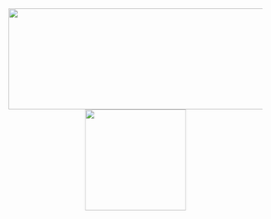 [github]:"https://user-images.githubusercontent.com/60987359/110144629-d5e69b00-7dd8-11eb-87e9-603d613ff9d8.png"
[twitter]:https://user-images.githubusercontent.com/60987359/110144636-d7b05e80-7dd8-11eb-8df6-a31a0c832275.png
[facebook]:https://user-images.githubusercontent.com/60987359/110144639-d8e18b80-7dd8-11eb-802e-722045971ed9.png
[snapchat]:https://user-images.githubusercontent.com/60987359/110144767-fd3d6800-7dd8-11eb-91a3-8e36cb6d30ed.png

<p align="right">
  <img src="https://user-images.githubusercontent.com/60987359/110144629-d5e69b00-7dd8-11eb-87e9-603d613ff9d8.png" width="10" height="10" />
  &nbsp;
  &nbsp;
  &nbsp;
  &nbsp;
  <img src="https://user-images.githubusercontent.com/60987359/110201339-d9beff80-7e62-11eb-98d2-7079db37dacf.png" width="10" height="10" />
  &nbsp;
  &nbsp;
  &nbsp;
  &nbsp;
  <img src="https://user-images.githubusercontent.com/60987359/110144639-d8e18b80-7dd8-11eb-802e-722045971ed9.png" width="10" height="10" />
</p>

<p align="center">
  <img src="https://pbs.twimg.com/profile_banners/2177054297/1512901091/1500x500" width="600" height="200"/>
  <img src="https://user-images.githubusercontent.com/60987359/110144767-fd3d6800-7dd8-11eb-91a3-8e36cb6d30ed.png" width="200" height="200" />
</p>
